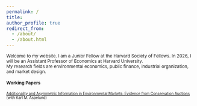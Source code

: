 ```yaml
---
permalink: /
title: 
author_profile: true
redirect_from: 
  - /about/
  - /about.html
---
```


<small> Welcome to my website. I am a Junior Fellow at the Harvard Society of Fellows. In 2026, I will be an Assistant Professor of Economics at Harvard University. <br>
My research fields are environmental economics, public finance, industrial organization, and market design.

#### Working Papers
<small> [Additionality and Asymmetric Information in Environmental Markets: Evidence from Conservation Auctions](https://annarusso.github.io/papers/aspelund_russo_crp.pdf) (with Karl M. Aspelund)

